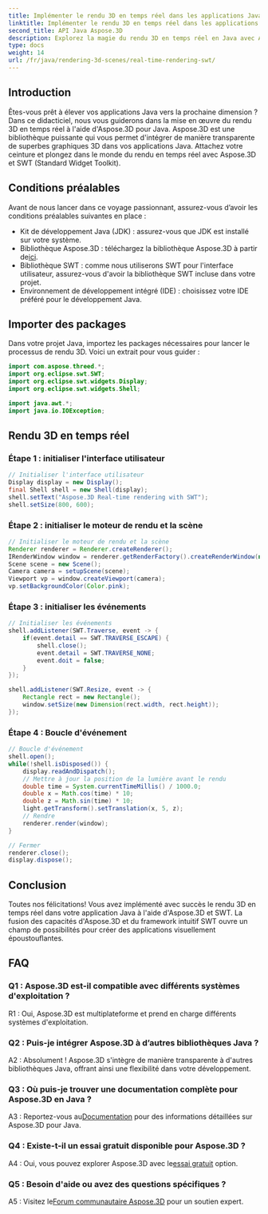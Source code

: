 ```yaml
---
title: Implémenter le rendu 3D en temps réel dans les applications Java à l'aide de SWT
linktitle: Implémenter le rendu 3D en temps réel dans les applications Java à l'aide de SWT
second_title: API Java Aspose.3D
description: Explorez la magie du rendu 3D en temps réel en Java avec Aspose.3D. Créez sans effort des applications visuellement époustouflantes.
type: docs
weight: 14
url: /fr/java/rendering-3d-scenes/real-time-rendering-swt/
---
```

## Introduction

Êtes-vous prêt à élever vos applications Java vers la prochaine dimension ? Dans ce didacticiel, nous vous guiderons dans la mise en œuvre du rendu 3D en temps réel à l'aide d'Aspose.3D pour Java. Aspose.3D est une bibliothèque puissante qui vous permet d'intégrer de manière transparente de superbes graphiques 3D dans vos applications Java. Attachez votre ceinture et plongez dans le monde du rendu en temps réel avec Aspose.3D et SWT (Standard Widget Toolkit).

## Conditions préalables

Avant de nous lancer dans ce voyage passionnant, assurez-vous d’avoir les conditions préalables suivantes en place :

- Kit de développement Java (JDK) : assurez-vous que JDK est installé sur votre système.
-  Bibliothèque Aspose.3D : téléchargez la bibliothèque Aspose.3D à partir de[ici](https://releases.aspose.com/3d/java/).
- Bibliothèque SWT : comme nous utiliserons SWT pour l'interface utilisateur, assurez-vous d'avoir la bibliothèque SWT incluse dans votre projet.
- Environnement de développement intégré (IDE) : choisissez votre IDE préféré pour le développement Java.

## Importer des packages

Dans votre projet Java, importez les packages nécessaires pour lancer le processus de rendu 3D. Voici un extrait pour vous guider :

```java
import com.aspose.threed.*;
import org.eclipse.swt.SWT;
import org.eclipse.swt.widgets.Display;
import org.eclipse.swt.widgets.Shell;

import java.awt.*;
import java.io.IOException;
```

## Rendu 3D en temps réel

### Étape 1 : initialiser l'interface utilisateur
```java
// Initialiser l'interface utilisateur
Display display = new Display();
final Shell shell = new Shell(display);
shell.setText("Aspose.3D Real-time rendering with SWT");
shell.setSize(800, 600);
```

### Étape 2 : initialiser le moteur de rendu et la scène
```java
// Initialiser le moteur de rendu et la scène
Renderer renderer = Renderer.createRenderer();
IRenderWindow window = renderer.getRenderFactory().createRenderWindow(new RenderParameters(), WindowHandle.fromWin32(shell.handle));
Scene scene = new Scene();
Camera camera = setupScene(scene);
Viewport vp = window.createViewport(camera);
vp.setBackgroundColor(Color.pink);
```

### Étape 3 : initialiser les événements
```java
// Initialiser les événements
shell.addListener(SWT.Traverse, event -> {
    if(event.detail == SWT.TRAVERSE_ESCAPE) {
        shell.close();
        event.detail = SWT.TRAVERSE_NONE;
        event.doit = false;
    }
});

shell.addListener(SWT.Resize, event -> {
    Rectangle rect = new Rectangle();
    window.setSize(new Dimension(rect.width, rect.height));
});
```

### Étape 4 : Boucle d'événement
```java
// Boucle d'événement
shell.open();
while(!shell.isDisposed()) {
    display.readAndDispatch();
    // Mettre à jour la position de la lumière avant le rendu
    double time = System.currentTimeMillis() / 1000.0;
    double x = Math.cos(time) * 10;
    double z = Math.sin(time) * 10;
    light.getTransform().setTranslation(x, 5, z);
    // Rendre
    renderer.render(window);
}

// Fermer
renderer.close();
display.dispose();
```

## Conclusion

Toutes nos félicitations! Vous avez implémenté avec succès le rendu 3D en temps réel dans votre application Java à l'aide d'Aspose.3D et SWT. La fusion des capacités d'Aspose.3D et du framework intuitif SWT ouvre un champ de possibilités pour créer des applications visuellement époustouflantes.

## FAQ

### Q1 : Aspose.3D est-il compatible avec différents systèmes d'exploitation ?

R1 : Oui, Aspose.3D est multiplateforme et prend en charge différents systèmes d'exploitation.

### Q2 : Puis-je intégrer Aspose.3D à d’autres bibliothèques Java ?

A2 : Absolument ! Aspose.3D s'intègre de manière transparente à d'autres bibliothèques Java, offrant ainsi une flexibilité dans votre développement.

### Q3 : Où puis-je trouver une documentation complète pour Aspose.3D en Java ?

 A3 : Reportez-vous au[Documentation](https://reference.aspose.com/3d/java/) pour des informations détaillées sur Aspose.3D pour Java.

### Q4 : Existe-t-il un essai gratuit disponible pour Aspose.3D ?

 A4 : Oui, vous pouvez explorer Aspose.3D avec le[essai gratuit](https://releases.aspose.com/) option.

### Q5 : Besoin d'aide ou avez des questions spécifiques ?

A5 : Visitez le[Forum communautaire Aspose.3D](https://forum.aspose.com/c/3d/18) pour un soutien expert.